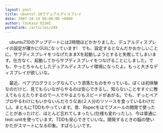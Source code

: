 ```yaml
---
layout: post
title: ubuntu7.10でデュアルディスプレイ
date: 2007-10-19 00:00:00 +0900
author: Tsukasa OISHI
permalink: /articles/249
---
```


　ubuntu7.10のアップデートには2時間ほどかかりました。デュアルディスプレイの設定が確かにGUIになっています!　でも、設定するとなんだかおかしいことに。サブディスプレイをつなげたままXを起動しようとすると失敗してしまいます。仕方なく、起動してからサブディスプレイをつなげることにしました。でも、やっとちゃんとしたデュアルディスプレイ環境になったよ。もっと大きなディスプレイが欲しいな。

　最近、ペアプログラミングなんていう洒落たものをやっている。ぼくは初体験なのだけど、見てもらいながらやるのは安心できるし、知らないことをすぐに教えてもらえたりするので一人でやるよりもスピードがあがる。でも、ずっとペアプロやるわけにもいかないんだろうなあ(２人分のリソースを食っているわけだし)。まともにTDDもやっています。昔、Rspecをはてブメールの開発で使ったことがあったけど、ほとんど忘れてしまったし(仕様も変わったし)、今は普通にtest::unitを使っています。TDDも安心できていいな。開発するときの脳の使いかたがスマートになる印象。すばらしいです。

